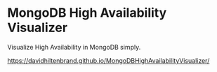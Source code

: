 # MongoDB High Availability Visualizer
Visualize High Availability in MongoDB simply.

https://davidhiltenbrand.github.io/MongoDBHighAvailabilityVisualizer/
